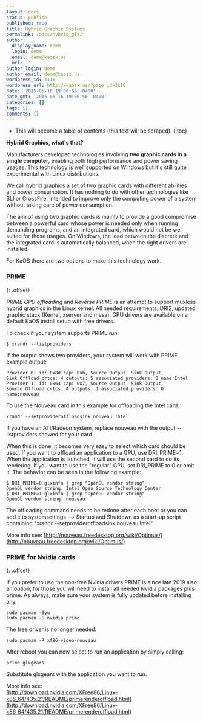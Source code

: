 ```yaml
---
layout: docs
status: publish
published: true
title: Hybrid Graphic Systems
permalink: /docs/hybrid_gfx/
author:
  display_name: demm
  login: demm
  email: demm@kaosx.us
  url: ''
author_login: demm
author_email: demm@kaosx.us
wordpress_id: 3116
wordpress_url: http://kaosx.us/?page_id=3116
date: '2015-06-16 19:06:56 -0400'
date_gmt: '2015-06-16 19:06:56 -0400'
categories: []
tags: []
comments: []
---
```

* This will become a table of contents (this text will be scraped).
{:toc}

**Hybrid Graphics, what's that?**

Manufacturers developed technologies involving **two graphic cards in a single computer**, enabling both high performance and power saving usages. This technology is well supported on Windows but it's still quite experimental with Linux distributions.

We call hybrid graphics a set of two graphic cards with different abilities and power consumption. It has nothing to do with other technologies like SLI or CrossFire, intended to improve only the computing power of a system without taking care of power consumption.

The aim of using two graphic cards is mainly to provide a good compromise between a powerful card whose power is needed only when running demanding programs, and an integrated card, which would not be well suited for those usages. On Windows, the load between the discrete and the integrated card is automatically balanced, when the right drivers are installed.

For KaOS there are two options to make this technology work.

### PRIME
{: .offset}

*PRIME GPU offloading* and *Reverse PRIME* is an attempt to support muxless hybrid graphics in the Linux kernel. All needed requirements, DRI2, updated graphic stack (Kernel, xserver and mesa), GPU drivers are available on a default KaOS install setup with free drivers.

To check if your system supports PRIME run:

```
$ xrandr --listproviders
```

If the output shows two providers, your system will work with PRIME, example output:

```
Provider 0: id: 0x8d cap: 0xb, Source Output, Sink Output,
Sink Offload crtcs: 4 outputs: 5 associated providers: 0 name:Intel
Provider 1: id: 0x64 cap: 0x7, Source Output, Sink Output,
Source Offload crtcs: 4 outputs: 1 associated providers: 0 name:nouveau
```

To use the Nouveau card in this example for offloading the Intel card:

```
xrandr --setprovideroffloadsink nouveau Intel
```

If you have an ATI/Radeon system, replace nouveau with the output --listproviders showed for your card.

When this is done, it becomes very easy to select which card should be used. If you want to offload an application to a GPU, use DRI_PRIME=1. When the application is launched, it will use the second card to do its rendering. If you want to use the "regular" GPU, set DRI_PRIME to 0 or omit it. The behavior can be seen in the following example:

```
$ DRI_PRIME=0 glxinfo | grep "OpenGL vendor string"
OpenGL vendor string: Intel Open Source Technology Center
$ DRI_PRIME=1 glxinfo | grep "OpenGL vendor string"
OpenGL vendor string: nouveau
```

The offloading command needs to be redone after each boot or you can add it to systemsettings --> Startup and Shutdown as a start-up script containing "xrandr --setprovideroffloadsink nouveau Intel".

More info see:
[http://nouveau.freedesktop.org/wiki/Optimus/](http://nouveau.freedesktop.org/wiki/Optimus/)

### PRIME for Nvidia cards
{: .offset}

If you prefer to use the non-free Nvidia drivers PRIME is since late 2019 also an option, for those you will need to install all needed Nvidia packages plus prime.  As always, make sure your system is fully updated before installing any.

```
sudo pacman -Syu
sudo pacman -S nvidia prime
```

The free driver is no longer needed:

```
sudo pacman -R xf86-video-nouveau
```

After reboot you can now select to run an application by simply calling:
```
prime glxgears
```
Substitute glxgears with the application you want to run.

More info see:  
[http://download.nvidia.com/XFree86/Linux-x86_64/435.21/README/primerenderoffload.html](http://download.nvidia.com/XFree86/Linux-x86_64/435.21/README/primerenderoffload.html)

